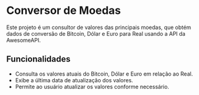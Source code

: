 # Conversor de Moedas

Este projeto é um consultor de valores das principais moedas, que obtém dados de conversão de Bitcoin, Dólar e Euro para Real usando a API da AwesomeAPI.

## Funcionalidades

- Consulta os valores atuais do Bitcoin, Dólar e Euro em relação ao Real.
- Exibe a última data de atualização dos valores.
- Permite ao usuário atualizar os valores conforme necessário.
